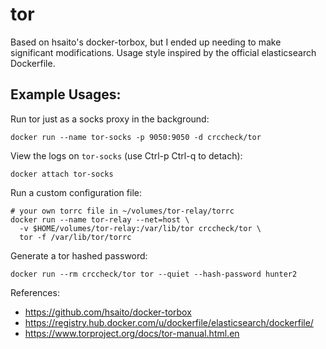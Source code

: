 # tor

Based on hsaito's docker-torbox, but I ended up needing to make significant
modifications. Usage style inspired by the official elasticsearch Dockerfile.

## Example Usages:

Run tor just as a socks proxy in the background:

    docker run --name tor-socks -p 9050:9050 -d crccheck/tor

View the logs on `tor-socks` (use Ctrl-p Ctrl-q to detach):

    docker attach tor-socks

Run a custom configuration file:

    # your own torrc file in ~/volumes/tor-relay/torrc
    docker run --name tor-relay --net=host \
      -v $HOME/volumes/tor-relay:/var/lib/tor crccheck/tor \
      tor -f /var/lib/tor/torrc

Generate a tor hashed password:

    docker run --rm crccheck/tor tor --quiet --hash-password hunter2

References:

* https://github.com/hsaito/docker-torbox
* https://registry.hub.docker.com/u/dockerfile/elasticsearch/dockerfile/
* https://www.torproject.org/docs/tor-manual.html.en
